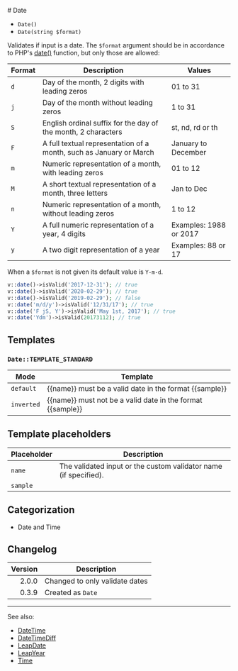 []()# Date

- `Date()`
- `Date(string $format)`

Validates if input is a date. The `$format` argument should be in accordance to
PHP's [date()](http://php.net/date) function, but only those are allowed:

Format  | Description                                                           | Values
--------|-----------------------------------------------------------------------|-------------------------
`d`     | Day of the month, 2 digits with leading zeros                         | 01 to 31
`j`     | Day of the month without leading zeros                                | 1 to 31
`S`     | English ordinal suffix for the day of the month, 2 characters         | st, nd, rd or th
`F`     | A full textual representation of a month, such as January or March    | January to December
`m`     | Numeric representation of a month, with leading zeros                 | 01 to 12
`M`     | A short textual representation of a month, three letters              | Jan to Dec
`n`     | Numeric representation of a month, without leading zeros              | 1 to 12
`Y`     | A full numeric representation of a year, 4 digits                     | Examples: 1988 or 2017
`y`     | A two digit representation of a year                                  | Examples: 88 or 17


When a `$format` is not given its default value is `Y-m-d`.

```php
v::date()->isValid('2017-12-31'); // true
v::date()->isValid('2020-02-29'); // true
v::date()->isValid('2019-02-29'); // false
v::date('m/d/y')->isValid('12/31/17'); // true
v::date('F jS, Y')->isValid('May 1st, 2017'); // true
v::date('Ydm')->isValid(20173112); // true
```

## Templates

### `Date::TEMPLATE_STANDARD`

| Mode       | Template                                                   |
|------------|------------------------------------------------------------|
| `default`  | {{name}} must be a valid date in the format {{sample}}     |
| `inverted` | {{name}} must not be a valid date in the format {{sample}} |

## Template placeholders

| Placeholder | Description                                                      |
|-------------|------------------------------------------------------------------|
| `name`      | The validated input or the custom validator name (if specified). |
| `sample`    |                                                                  |

## Categorization

- Date and Time

## Changelog

| Version | Description                    |
|--------:|--------------------------------|
|   2.0.0 | Changed to only validate dates |
|   0.3.9 | Created as `Date`              |

***
See also:

- [DateTime](DateTime.md)
- [DateTimeDiff](DateTimeDiff.md)
- [LeapDate](LeapDate.md)
- [LeapYear](LeapYear.md)
- [Time](Time.md)
